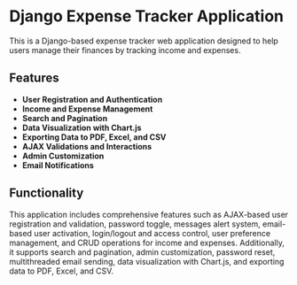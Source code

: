 # Django Expense Tracker Application

This is a Django-based expense tracker web application designed to help users manage their finances by tracking income and expenses.

## Features

- **User Registration and Authentication**
- **Income and Expense Management**
- **Search and Pagination**
- **Data Visualization with Chart.js**
- **Exporting Data to PDF, Excel, and CSV**
- **AJAX Validations and Interactions**
- **Admin Customization**
- **Email Notifications**

## Functionality

This application includes comprehensive features such as AJAX-based user registration and validation, password toggle, messages alert system, email-based user activation, login/logout and access control, user preference management, and CRUD operations for income and expenses. Additionally, it supports search and pagination, admin customization, password reset, multithreaded email sending, data visualization with Chart.js, and exporting data to PDF, Excel, and CSV.

